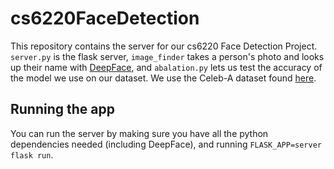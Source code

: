 # cs6220FaceDetection

This repository contains the server for our cs6220 Face Detection Project. `server.py` is the flask server, `image_finder` takes a person's photo and looks up their name with [DeepFace](https://github.com/serengil/deepface), and `abalation.py` lets us test the accuracy of the model we use on our dataset. We use the Celeb-A dataset found [here](https://mmlab.ie.cuhk.edu.hk/projects/CelebA.html).

## Running the app

You can run the server by making sure you have all the python dependencies needed (including DeepFace), and running `FLASK_APP=server flask run`.
